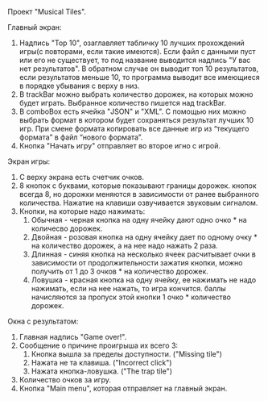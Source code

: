 Проект "Musical Tiles".

Главный экран:

1. Надпись "Top 10", озаглавляет табличку 10 лучших прохождений игры(с повторами, если такие имеются). Если файл с данными пуст или его не
существует, то под название выводится надпись "У вас нет результатов". В обратном случае он выводит топ 10 результатов, если результатов
меньше 10, то программа выводит все имеющиеся в порядке убывания с верху в низ.
2. В trackBar можно выбрать количество дорожек, на которых можно будет играть. Выбранное количество
пишется над trackBar.
3. В comboBox есть ячейка "JSON" и "XML". С помощью них можно выбрать формат в котором будет сохраняться результат лучших 10 игр. При
смене формата копировать все данные игр из “текущего формата” в файл “нового формата”.
4. Кнопка "Начать игру" отправляет во второе игно с игрой.

Экран игры:

1. С верху экрана есть счетчик очков.
2. 8 кнопок с буквами, которые показывают границы дорожек. кнопок всегда 8, но дорожки меняются в зависимости от ранее выбранного количества.
Нажатие на клавиши озвучивается звуковым сигналом.
4. Кнопки, на которые надо нажимать:
   1. Обычная - черная кнопка на одну ячейку дают одно очко * на количесво дорожек.
   2. Двойная - розовая кнопка на одну ячейку дает по одному очку * на количество дорожек, а на нее надо нажать 2 раза.
   3. Длинная - синяя кнопка на несколько ячеек расчитывает очки в зависимости от продолжительности зажатия кнопки, можно получить от 1 до 3 очков * на количество дорожек.
   4. Ловушка - красная кнопка на одну ячейку, ее нажимать не надо нажимать, если на нее нажать, то игра кончится. баллы начисляются за пропуск этой кнопки 1 очко * количество дорожек.

Окна с результатом:

1. Главная надпись "Game over!".
2. Сообщение о причине проигрыша их всего 3:
   1. Кнопка вышла за пределы доступности. ("Missing tile")
   2. Нажата не та клавиша. ("Incorrect click")
   3. Нажата кнопка-ловушка. ("The trap tile")
3. Количество очков за игру.
4. Кнопка "Main menu", которая отправляет на главный экран.
